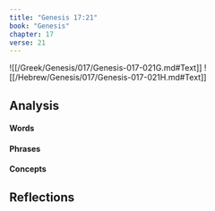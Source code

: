 ```yaml
---
title: "Genesis 17:21"
book: "Genesis"
chapter: 17
verse: 21
---
```

![[/Greek/Genesis/017/Genesis-017-021G.md#Text]]
![[/Hebrew/Genesis/017/Genesis-017-021H.md#Text]]

## Analysis

#### Words

#### Phrases

#### Concepts

## Reflections
